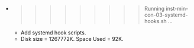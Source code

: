 * >>>>>>>>> Running inst-min-con-03-systemd-hooks.sh ...
  * Add systemd hook scripts.
  * Disk size = 1267772K. Space Used = 92K.
